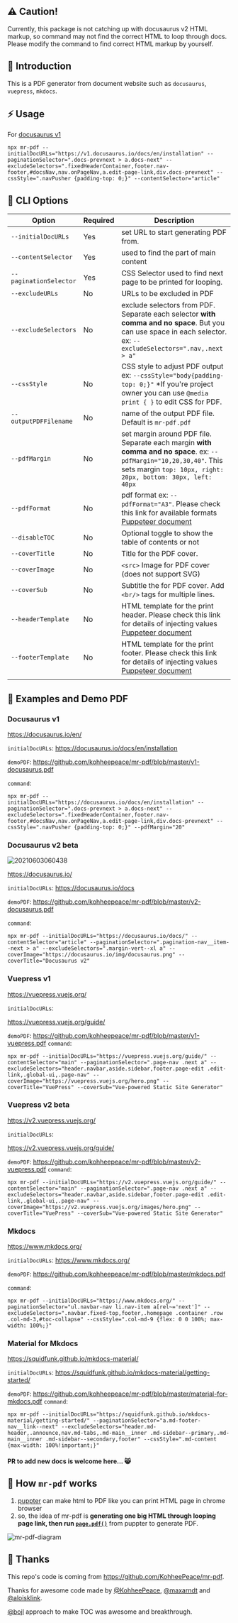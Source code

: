 ## ⚠️ Caution!

Currently, this package is not catching up with docusaurus v2 HTML markup, so command may not find the correct HTML to loop through docs. Please modify the command to find correct HTML markup by yourself.

## 📌 Introduction

This is a PDF generator from document website such as `docusaurus`, `vuepress`, `mkdocs`.


## ⚡ Usage

For [docusaurus v1](https://v1.docusaurus.io/docs/en/installation)

```shell
npx mr-pdf --initialDocURLs="https://v1.docusaurus.io/docs/en/installation" --paginationSelector=".docs-prevnext > a.docs-next" --excludeSelectors=".fixedHeaderContainer,footer.nav-footer,#docsNav,nav.onPageNav,a.edit-page-link,div.docs-prevnext" --cssStyle=".navPusher {padding-top: 0;}" --contentSelector="article"
```

## 🍗 CLI Options

| Option                 | Required | Description                                                                                                                                                                        |
| ---------------------- | -------- | ---------------------------------------------------------------------------------------------------------------------------------------------------------------------------------- |
| `--initialDocURLs`     | Yes      | set URL to start generating PDF from.                                                                                                                                              |
| `--contentSelector`    | Yes      | used to find the part of main content                                                                                                                                              |
| `--paginationSelector` | Yes      | CSS Selector used to find next page to be printed for looping.                                                                                                                     |
| `--excludeURLs`        | No       | URLs to be excluded in PDF                                                                                                                                                         |
| `--excludeSelectors`   | No       | exclude selectors from PDF. Separate each selector **with comma and no space**. But you can use space in each selector. ex: `--excludeSelectors=".nav,.next > a"`                  |
| `--cssStyle`           | No       | CSS style to adjust PDF output ex: `--cssStyle="body{padding-top: 0;}"` \*If you're project owner you can use `@media print { }` to edit CSS for PDF.                              |
| `--outputPDFFilename`  | No       | name of the output PDF file. Default is `mr-pdf.pdf`                                                                                                                               |
| `--pdfMargin`          | No       | set margin around PDF file. Separate each margin **with comma and no space**. ex: `--pdfMargin="10,20,30,40"`. This sets margin `top: 10px, right: 20px, bottom: 30px, left: 40px` |
| `--pdfFormat`          | No       | pdf format ex: `--pdfFormat="A3"`. Please check this link for available formats [Puppeteer document](https://pptr.dev/#?product=Puppeteer&version=v5.2.1&show=api-pagepdfoptions)  |
| `--disableTOC`         | No       | Optional toggle to show the table of contents or not                                                                                                                               |
| `--coverTitle`         | No       | Title for the PDF cover.                                                                                                                                                           |
| `--coverImage`         | No       | `<src>` Image for PDF cover (does not support SVG)                                                                                                                                 |
| `--coverSub`           | No       | Subtitle the for PDF cover. Add `<br/>` tags for multiple lines.                                                                                                                   |
| `--headerTemplate`     | No       | HTML template for the print header. Please check this link for details of injecting values [Puppeteer document](https://pptr.dev/#?product=Puppeteer&show=api-pagepdfoptions)      |
| `--footerTemplate`     | No       | HTML template for the print footer. Please check this link for details of injecting values [Puppeteer document](https://pptr.dev/#?product=Puppeteer&show=api-pagepdfoptions)      |
|                        |          |                                                                                                                                                                                    |

## 🎨 Examples and Demo PDF

### Docusaurus v1

<https://docusaurus.io/en/>

`initialDocURLs`: <https://docusaurus.io/docs/en/installation>

`demoPDF`: <https://github.com/kohheepeace/mr-pdf/blob/master/v1-docusaurus.pdf>

`command`:

```shell
npx mr-pdf --initialDocURLs="https://docusaurus.io/docs/en/installation" --paginationSelector=".docs-prevnext > a.docs-next" --excludeSelectors=".fixedHeaderContainer,footer.nav-footer,#docsNav,nav.onPageNav,a.edit-page-link,div.docs-prevnext" --cssStyle=".navPusher {padding-top: 0;}" --pdfMargin="20"
```

### Docusaurus v2 beta

![20210603060438](https://user-images.githubusercontent.com/29557494/120552058-b4299e00-c431-11eb-833e-1ac1338b0a70.gif)

<https://docusaurus.io/>

`initialDocURLs`: <https://docusaurus.io/docs>

`demoPDF`: <https://github.com/kohheepeace/mr-pdf/blob/master/v2-docusaurus.pdf>

`command`:

```shell
npx mr-pdf --initialDocURLs="https://docusaurus.io/docs/" --contentSelector="article" --paginationSelector=".pagination-nav__item--next > a" --excludeSelectors=".margin-vert--xl a" --coverImage="https://docusaurus.io/img/docusaurus.png" --coverTitle="Docusaurus v2"
```

### Vuepress v1

<https://vuepress.vuejs.org/>

`initialDocURLs`:

<https://vuepress.vuejs.org/guide/>

`demoPDF`: <https://github.com/kohheepeace/mr-pdf/blob/master/v1-vuepress.pdf>
`command`:

```shell
npx mr-pdf --initialDocURLs="https://vuepress.vuejs.org/guide/" --contentSelector="main" --paginationSelector=".page-nav .next a" --excludeSelectors="header.navbar,aside.sidebar,footer.page-edit .edit-link,.global-ui,.page-nav" --coverImage="https://vuepress.vuejs.org/hero.png" --coverTitle="VuePress" --coverSub="Vue-powered Static Site Generator"
```

### Vuepress v2 beta

<https://v2.vuepress.vuejs.org/>

`initialDocURLs`:

<https://v2.vuepress.vuejs.org/guide/>

`demoPDF`: <https://github.com/kohheepeace/mr-pdf/blob/master/v2-vuepress.pdf>
`command`:

```shell
npx mr-pdf --initialDocURLs="https://v2.vuepress.vuejs.org/guide/" --contentSelector="main" --paginationSelector=".page-nav .next a" --excludeSelectors="header.navbar,aside.sidebar,footer.page-edit .edit-link,.global-ui,.page-nav" --coverImage="https://v2.vuepress.vuejs.org/images/hero.png" --coverTitle="VuePress" --coverSub="Vue-powered Static Site Generator"
```

### Mkdocs

<https://www.mkdocs.org/>

`initialDocURLs`: <https://www.mkdocs.org/>

`demoPDF`: <https://github.com/kohheepeace/mr-pdf/blob/master/mkdocs.pdf>

`command`:

```shell
npx mr-pdf --initialDocURLs="https://www.mkdocs.org/" --paginationSelector="ul.navbar-nav li.nav-item a[rel~='next']" --excludeSelectors=".navbar.fixed-top,footer,.homepage .container .row .col-md-3,#toc-collapse" --cssStyle=".col-md-9 {flex: 0 0 100%; max-width: 100%;}"
```

### Material for Mkdocs

<https://squidfunk.github.io/mkdocs-material/>

`initialDocURLs`: <https://squidfunk.github.io/mkdocs-material/getting-started/>

`demoPDF`: <https://github.com/kohheepeace/mr-pdf/blob/master/material-for-mkdocs.pdf>
`command`:

```shell
npx mr-pdf --initialDocURLs="https://squidfunk.github.io/mkdocs-material/getting-started/" --paginationSelector="a.md-footer-nav__link--next" --excludeSelectors="header.md-header,.announce,nav.md-tabs,.md-main__inner .md-sidebar--primary,.md-main__inner .md-sidebar--secondary,footer" --cssStyle=".md-content {max-width: 100%!important;}"
```

#### PR to add new docs is welcome here... 😸

## 📄 How `mr-pdf` works

1. [puppter](https://pptr.dev/) can make html to PDF like you can print HTML page in chrome browser
2. so, the idea of mr-pdf is **generating one big HTML through looping page link, then run [`page.pdf()`](https://github.com/puppeteer/puppeteer/blob/v13.1.3/docs/api.md#pagepdfoptions)** from puppter to generate PDF.

![mr-pdf-diagram](https://user-images.githubusercontent.com/29557494/90359040-c8fb9780-e092-11ea-89c7-1868bc32919f.png)

## 🎉 Thanks

This repo's code is coming from <https://github.com/KohheePeace/mr-pdf>.

Thanks for awesome code made by [@KohheePeace](https://github.com/KohheePeace/), [@maxarndt](https://github.com/maxarndt) and [@aloisklink](https://github.com/aloisklink).

[@bojl](https://github.com/bojl) approach to make TOC was awesome and breakthrough.
